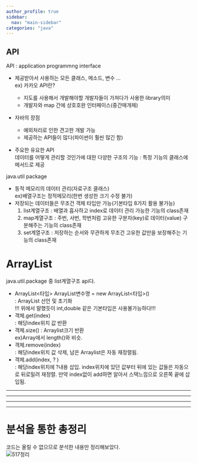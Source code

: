 ```yaml
---
author_profile: true
sidebar:
  nav: "main-sidebar"
categories: "java"
---
```

## API
API : application programmng interface
- 제공받아서 사용하는 모든 클래스, 메소드, 변수 ...    
ex) 카카오 API란?     
    -   지도를 사용해서 개발해야할 개발자들이 가져다가 사용한 library의미     
    - 개발자와 map 간에 상호호완 인터페이스(중간매개체)
	
- 자바의 장점    
	- 예외처리로 인한 견고한 개발 가능    
	- 제공하는 API들이 많다(파이썬이 훨씬 많긴 함)    
	
- 주요한 유요한 API        
	데이터를 어떻게 관리할 것인가에 대한 다양한 구조의 기능 : 특정 기능의 클래스에 메서드로 제공
		
java.util package
- 동적 메모리의 데이터 관리(자료구조 클래스)    
 ex)배열구조는 정적메모리(한번 생성한 크기 수정 불가)
- 저장되는 데이터들은 무조건 객체 타입만 가능(기본타입 8가지 활용 불가능)      
	1. list계열구조 : 배열과 흡사하고 index로 데이터 관리 가능한 기능의 class존재
	2. map계열구조 : 주번, 사번, 학번처럼 고유한 구분자(key)로 데이터(value) 구분해주는 기능의 class존재
	3. set계열구조 : 저장하는 순서와 무관하게 무조건 고유한 값만을 보장해주는 기능의 class존재


# ArrayList   
java.util.package 중 list계열구조 api다.     
- ArrayList<타입> ArrayList변수명 = new ArrayList<타입>()      
: ArrayList 선언 및 초기화      
!!! 위에서 말했듯이 int,double 같은 기본타입은 사용불가능하다!!!
- 객체.get(index)       
: 해당index위치 값 반환
- 객체.size() : Arraylist크기 반환         
ex)Array에서 length()와 비슷.
- 객체.remove(index)       
: 해당index위치 값 삭제, 남은 Arraylist은 자동 재정렬됨.
- 객체.add(index, ? )         
: 해당index위치에 ?내용 삽입. index위치에 있던 값부터 뒤에 있는 값들은 자동으로 뒤로밀려 재정렬. 만약 index없이 add하면 알아서 스택느낌으로 오른쪽 끝에 삽입됨.

* * *
* * *
* * *
* * *


# 분석을 통한 총정리
코드는 올릴 수 없으므로 분석한 내용만 정리해보았다.   
![517정리](https://user-images.githubusercontent.com/96512568/168758601-65e85a90-4a67-4a9e-87e0-ca8f362cc424.jpg)